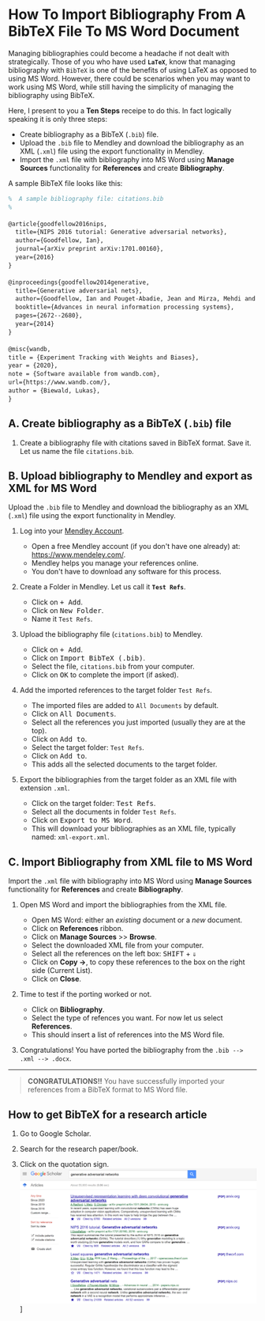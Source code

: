 # How To Import Bibliography From A BibTeX File To MS Word Document

Managing bibliographies could become a headache if not dealt with strategically. Those of you who have used **`LaTeX`**, know that managing bibliography with `BibTeX` is one of the benefits of using LaTeX as opposed to using MS Word. However, there could be scenarios when you may want to work using MS Word, while still having the simplicity of managing the bibliography using BibTeX.

Here, I present to you a **Ten Steps** receipe to do this. In fact logically speaking it is only three steps: 

- Create bibliography as a BibTeX (`.bib`) file.
- Upload the `.bib` file to Mendley and download the bibliography as an XML (`.xml`) file using the export functionality in Mendley.
- Import the `.xml` file with bibliography into MS Word using **Manage Sources** functionality for **References** and create **Bibliography**.

A sample BibTeX file looks like this:

```latex
%  A sample bibliography file: citations.bib
%  

@article{goodfellow2016nips,
  title={NIPS 2016 tutorial: Generative adversarial networks},
  author={Goodfellow, Ian},
  journal={arXiv preprint arXiv:1701.00160},
  year={2016}
}

@inproceedings{goodfellow2014generative,
  title={Generative adversarial nets},
  author={Goodfellow, Ian and Pouget-Abadie, Jean and Mirza, Mehdi and Xu, Bing and Warde-Farley, David and Ozair, Sherjil and Courville, Aaron and Bengio, Yoshua},
  booktitle={Advances in neural information processing systems},
  pages={2672--2680},
  year={2014}
}

@misc{wandb,
title = {Experiment Tracking with Weights and Biases},
year = {2020},
note = {Software available from wandb.com},
url={https://www.wandb.com/},
author = {Biewald, Lukas},
}
```

## A. Create bibliography as a BibTeX (`.bib`) file

1. Create a bibliography file with citations saved in BibTeX format. 
   Save it. Let us name the file `citations.bib`.

## B. Upload bibliography to Mendley and export as XML for MS Word

Upload the `.bib` file to Mendley and download the bibliography as an XML (`.xml`) file using the export functionality in Mendley.

1. Log into your [Mendley Account][#mendley].
   - Open a free Mendley account (if you don't have one already) at: https://www.mendeley.com/. 
   - Mendley helps you manage your references online. 
   - You don't have to download any software for this process.

   [#mendley]: https://www.mendeley.com/

1. Create a Folder in Mendley. Let us call it **`Test Refs`**.
   - Click on <kbd>+ Add</kbd>.
   - Click on <kbd>New Folder</kbd>.
   - Name it `Test Refs`.

1. Upload the bibliography file (`citations.bib`) to Mendley.
   - Click on <kbd>+ Add</kbd>.
   - Click on <kbd>Import BibTeX (.bib)</kbd>.
   - Select the file, `citations.bib` from your computer.
   - Click on <kbd>OK</kbd> to complete the import (if asked).

1. Add the imported references to the target folder `Test Refs`. 
   - The imported files are added to `All Documents` by default.
   - Click on <kbd>All Documents</kbd>.
   - Select all the references you just imported (usually they are at the top).
   - Click on <kbd>Add to</kbd>.
   - Select the target folder: `Test Refs`.
   - Click on <kbd>Add to</kbd>.
   - This adds all the selected documents to the target folder.

1. Export the bibliographies from the target folder as an XML file with extension `.xml`.
   - Click on the target folder: <kbd>Test Refs</kbd>.
   - Select all the documents in folder `Test Refs`.
   - Click on <kbd>Export to MS Word</kbd>.
   - This will download your bibliographies as an XML file, typically named: `xml-export.xml`.

## C. Import Bibliography from XML file to MS Word

Import the `.xml` file with bibliography into MS Word using **Manage Sources** functionality for **References** and create **Bibliography**.

1. Open MS Word and import the bibliographies from the XML file.
   - Open MS Word: either an *existing* document or a *new* document.
   - Click on **References** ribbon.
   - Click on **Manage Sources** >> **Browse**.
   - Select the downloaded XML file from your computer.
   - Select all the references on the left box: <kbd>SHIFT</kbd> + <kbd>⇓</kbd>
   - Click on **Copy ->**, to copy these references to the box on the right side (Current List).
   - Click on **Close**.

1. Time to test if the porting worked or not. 
   - Click on **Bibliography**.
   - Select the type of refences you want. For now let us select **References**.
   - This should insert a list of references into the MS Word file.

1. Congratulations! You have ported the bibliography from the `.bib --> .xml --> .docx`. 

---

> **CONGRATULATIONS!!** You have successfully imported your references from a BibTeX format to MS Word file. 

## How to get BibTeX for a research article

1. Go to Google Scholar.
2. Search for the research paper/book.
3. Click on the quotation sign.
   [![Cite from Google Scholar][#cite-google-scholar]][#cite-google-scholar]]

   [#cite-google-scholar]: /docs/resources/images/google_scholar_search_example.png 
